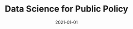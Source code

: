 ---
title: "Data Science for Public Policy"
collection: publications
category: books
permalink: /publication/2021-01-01-data
date: 2021-01-01
venue: 'Springer International Publishing'
bibtexurl: 'http://grycrnwll.github.io/files/srddbib.bib'
citation: 'Chen, Jeffrey C., Edward A. Rubin, & Gary J. Cornwall. &quot; Data Science for Public Policy &quot; <i>Springer International Publishing </i>, 2021.'
---